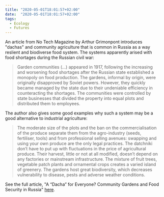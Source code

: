 ```yaml
---
title: "2020-05-01T18:01:57+02:00"
date:  "2020-05-01T18:01:57+02:00"
tags:
  - Ecology
  - Futures
---
```


An article from No Tech Magazine by Arthur Grimonpont introduces "dachas" and community agriculture that is common in Russia as a way reslient and biodiverse food system. The systems apparently arised with food shortages during the Russian civil war:

> Garden communities (...) appeared in 1917, following the increasing and worsening food shortages after the Russian state established a monopoly on food production. The gardens, informal by origin, were originally disapproved by Soviet powers. However, they quickly became managed by the state due to their undeniable efficiency in counteracting the shortages. The communities were controlled by state businesses that divided the property into equal plots and distributed them to employees.

The author also gives some good examples why such a system may be a good alternative to industrial agriculture:

> The moderate size of the plots and the ban on the commercialisation of the produce separate them from the agro-industry (seeds, fertiliser, tools) and from professional selling avenues: swapping and using your own produce are the only legal practices. The datchniki don’t have to put up with fluctuations in the price of agricultural produce. Their harvest, little or not at all modified, doesn’t depend on any factories or mainstream infrastructure. The mixture of fruit trees, vegetable patch plants and ornamental crops creates a varied island of greenery. The gardens host great biodiversity, which decreases vulnerability to disease, pests and adverse weather conditions.

See the full article, "A “Dacha” for Everyone? Community Gardens and Food Security in Russia" [here](https://web.archive.org/web/20200501160127/https://www.notechmagazine.com/2020/03/a-dacha-for-everyone-community-gardens-and-food-security-in-russia.html).
